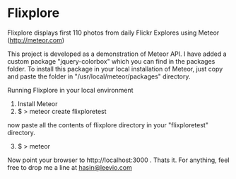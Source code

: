 Flixplore
=========

Flixplore displays first 110 photos from daily Flickr Explores using Meteor (http://meteor.com)

This project is developed as a demonstration of Meteor API. I have added a custom package "jquery-colorbox" which 
you can find in the packages folder. To install this package in your local installation of Meteor, just copy and 
paste the folder in "/usr/local/meteor/packages" directory. 

Running Flixplore in your local environment

1. Install Meteor
2. $ > meteor create flixploretest

now paste all the contents of flixplore directory in your "flixploretest" directory. 

3. $ > meteor 

Now point your browser to http://localhost:3000 . Thats it. For anything, feel free to drop me a line at hasin@leevio.com